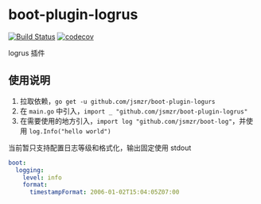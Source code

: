 # boot-plugin-logrus

[![Build Status](https://github.com/jsmzr/boot-plugin-logrus/workflows/Run%20Tests/badge.svg?branch=main)](https://github.com/jsmzr/boot-plugin-logrus/actions?query=branch%3Amain)
[![codecov](https://codecov.io/gh/jsmzr/boot-plugin-logrus/branch/main/graph/badge.svg?token=HNQCAN3UVR)](https://codecov.io/gh/jsmzr/boot-plugin-logrus)

logrus 插件

## 使用说明

1. 拉取依赖，`go get -u github.com/jsmzr/boot-plugin-logurs`
2. 在 `main.go` 中引入，`import _ "github.com/jsmzr/boot-plugin-logrus"`
3. 在需要使用的地方引入，`import log "github.com/jsmzr/boot-log"`，并使用 `log.Info("hello world")`

当前暂只支持配置日志等级和格式化，输出固定使用 stdout

```yaml
boot:
  logging:
    level: info
    format:
      timestampFormat: 2006-01-02T15:04:05Z07:00
```
